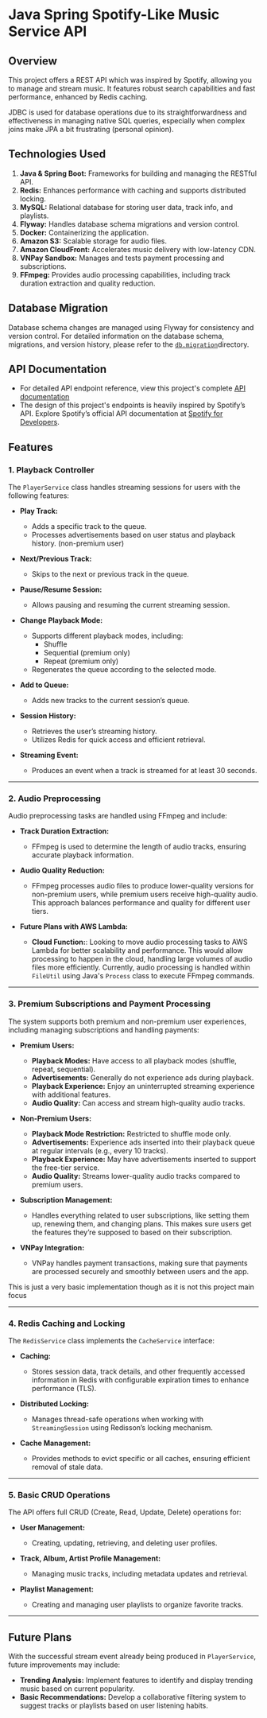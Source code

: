 # Java Spring Spotify-Like Music Service API

## Overview

This project offers a REST API which was inspired by Spotify, allowing you to manage and stream music. It features robust search capabilities and fast performance, enhanced by Redis caching.

JDBC is used for database operations due to its straightforwardness and effectiveness in managing native SQL queries, especially when complex joins make JPA a bit frustrating (personal opinion).

## Technologies Used

1. **Java & Spring Boot:** Frameworks for building and managing the RESTful API.
2. **Redis:** Enhances performance with caching and supports distributed locking.
3. **MySQL:** Relational database for storing user data, track info, and playlists.
4. **Flyway:** Handles database schema migrations and version control.
5. **Docker:** Containerizing the application.
6. **Amazon S3:** Scalable storage for audio files.
7. **Amazon CloudFront:** Accelerates music delivery with low-latency CDN.
8. **VNPay Sandbox:** Manages and tests payment processing and subscriptions.
9. **FFmpeg:** Provides audio processing capabilities, including track duration extraction and quality reduction.


## Database Migration

Database schema changes are managed using Flyway for consistency and version control. For detailed information on the database schema, migrations, and version history, please refer to the [`db.migration`](src/main/resources/db/migration)directory.

## API Documentation

- For detailed API endpoint reference, view this project's complete [API documentation](https://spotify-clone-api-docs.vercel.app/docs/#)  
- The design of this project's endpoints is heavily inspired by Spotify’s API. Explore Spotify’s official API documentation at [Spotify for Developers](https://developer.spotify.com/documentation/web-api/).

## Features

### 1. Playback Controller

The `PlayerService` class handles streaming sessions for users with the following features:

- **Play Track:** 
  - Adds a specific track to the queue.
  - Processes advertisements based on user status and playback history. (non-premium user)

- **Next/Previous Track:** 
  - Skips to the next or previous track in the queue.

- **Pause/Resume Session:** 
  - Allows pausing and resuming the current streaming session.

- **Change Playback Mode:** 
  - Supports different playback modes, including:
    - Shuffle
    - Sequential (premium only)
    - Repeat (premium only)
  - Regenerates the queue according to the selected mode.

- **Add to Queue:** 
  - Adds new tracks to the current session’s queue.

- **Session History:** 
  - Retrieves the user’s streaming history.
  - Utilizes Redis for quick access and efficient retrieval.

- **Streaming Event:** 
  - Produces an event when a track is streamed for at least 30 seconds.

---

### 2. Audio Preprocessing

Audio preprocessing tasks are handled using FFmpeg and include:

- **Track Duration Extraction:** 
  - FFmpeg is used to determine the length of audio tracks, ensuring accurate playback information.

- **Audio Quality Reduction:** 
  - FFmpeg processes audio files to produce lower-quality versions for non-premium users, while premium users receive high-quality audio. This approach balances performance and quality for different user tiers.

- **Future Plans with AWS Lambda:** 
  - **Cloud Function:**: Looking to move audio processing tasks to AWS Lambda for better scalability and performance. This would allow processing to happen in the cloud, handling large volumes of audio files more efficiently. Currently, audio processing is handled within `FileUtil` using Java's `Process` class to execute FFmpeg commands.

---

### 3. **Premium Subscriptions and Payment Processing**

The system supports both premium and non-premium user experiences, including managing subscriptions and handling payments:

- **Premium Users:**
    - **Playback Modes:** Have access to all playback modes (shuffle, repeat, sequential).
    - **Advertisements:** Generally do not experience ads during playback.
    - **Playback Experience:** Enjoy an uninterrupted streaming experience with additional features.
    - **Audio Quality:** Can access and stream high-quality audio tracks.

- **Non-Premium Users:**
    - **Playback Mode Restriction:** Restricted to shuffle mode only.
    - **Advertisements:** Experience ads inserted into their playback queue at regular intervals (e.g., every 10 tracks).
    - **Playback Experience:** May have advertisements inserted to support the free-tier service.
    - **Audio Quality:** Streams lower-quality audio tracks compared to premium users.

- **Subscription Management:** 
    - Handles everything related to user subscriptions, like setting them up, renewing them, and changing plans. This makes sure users get the features they’re supposed to based on their subscription.

- **VNPay Integration:**
    - VNPay handles payment transactions, making sure that payments are processed securely and smoothly between users and the app. 

This is just a very basic implementation though as it is not this project main focus

---

### 4. **Redis Caching and Locking**

The `RedisService` class implements the `CacheService` interface:

- **Caching:** 
    - Stores session data, track details, and other frequently accessed information in Redis with configurable expiration times to enhance performance (TLS).

- **Distributed Locking:** 
    - Manages thread-safe operations when working with `StreamingSession` using Redisson’s locking mechanism.

- **Cache Management:** 
    - Provides methods to evict specific or all caches, ensuring efficient removal of stale data.

---

### 5. **Basic CRUD Operations**

The API offers full CRUD (Create, Read, Update, Delete) operations for:

- **User Management:** 
    - Creating, updating, retrieving, and deleting user profiles.

- **Track, Album, Artist Profile Management:** 
    - Managing music tracks, including metadata updates and retrieval.

- **Playlist Management:** 
    - Creating and managing user playlists to organize favorite tracks.

---

## Future Plans

With the successful stream event already being produced in `PlayerService`, future improvements may include:

- **Trending Analysis:** Implement features to identify and display trending music based on current popularity.
- **Basic Recommendations:** Develop a collaborative filtering system to suggest tracks or playlists based on user listening habits.
